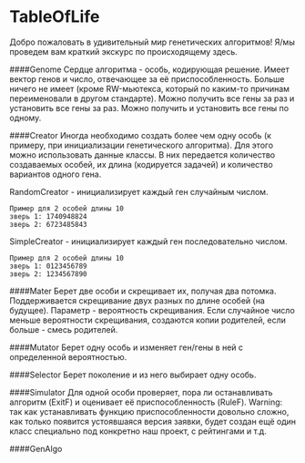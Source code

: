 # TableOfLife

Добро пожаловать в удивительный мир генетических алгоритмов! Я/мы 
проведем вам краткий экскурс по происходящему здесь. 

####Genome
Сердце алгоритма - особь, кодирующая решение. Имеет вектор генов 
и число, отвечающее за её приспособленность. Больше ничего не имеет
(кроме RW-мьютекса, который по каким-то причинам переименовали в другом
стандарте). Можно получить все гены за раз и установить все гены за раз.
Можно получить и установить все гены по одному. 

####Creator
Иногда необходимо создать более чем одну особь (к примеру, при 
инициализации генетического алгоритма). Для этого можно использовать 
данные классы. В них передается количество создаваемых особей, их 
длина (кодируется задачей) и количество вариантов одного гена. 

RandomCreator - инициализирует каждый ген случайным числом. 
```
Пример для 2 особей длины 10
зверь 1: 1740948824
зверь 2: 6723485843 
```
SimpleCreator - инициализирует каждый ген последовательно числом. 
```
Пример для 2 особей длины 10
зверь 1: 0123456789
зверь 2: 1234567890
```



####Mater
Берет две особи и скрещивает их, получая два потомка. Поддерживается
скрещивание двух разных по длине особей (на будущее). Параметр - вероятность
скрещивания. Если случайное число меньше вероятности скрещивания, создаются копии
родителей, если больше - смесь родителей. 

####Mutator 
Берет одну особь и изменяет ген/гены в ней с определенной вероятностью. 

####Selector 
Берет поколение и из него выбирает одну особь. 

####Simulator
Для одной особи проверяет, пора ли останавливать алгоритм (ExitF) и оценивает её приспособленность (RuleF).
Warning: так как устанавливать функцию приспособленности довольно сложно, как только появится устоявшаяся 
версия заявки, будет создан ещё один класс специально под конкретно наш проект, с рейтингами и т.д.

####GenAlgo
